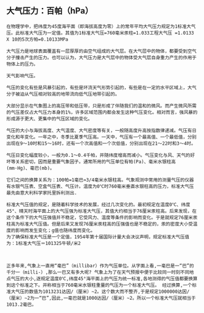 ## 大气压力：百帕（hPa）

    在物理学中，把纬度为45度海平面（即海拔高度为零）上的常年平均大气压力规定为1标准大气压。此标准大气压为一定值。其值为1标准大气压=760毫米汞柱=1.033工程大气压 =1.0133 X 10的5次方帕=0.10133MPa

    大气压力是地球表面覆盖有一层厚厚的由空气组成的大气层。在大气层中的物体，都要受到空气分子撞击产生的压力。也可以认为，大气压力是大气层中的物体受大气层自身重力产生的作用于物体上的压力。

    天气影响气压。

    气压的变化有些是风暴引起的，有些是环流天气形势引起的，有些是在一定的水平区域上，大气分子被迫从气压相对较高的地带流向低气压地带引起的。

    大部分显示在气象图上的高压带和低压带，只是形成了伴随我们的温和的微风。而产生微风所需的气压差仅占大气压力本身的1%，许多区域范围内都会发生这种气压变化。相对而言，强风暴的形成源于更大、更集中的气压区域的变化。

    气压的大小与海拔高度、大气温度、大气密度等有关，一般随高度升高按指数律递减。气压有日变化和年变化。一年之中，冬季比夏季气压高。一天中，气压有一个最高值、一个最低值，分别出现在9～10时和15～16时，还有一个次高值和一个次低值，分别出现在21～22时和3～4时。

    气压日变化幅度较小，一般为0.1～0.4千帕，并随纬度增高而减小。气压变化与风、天气的好坏等关系密切，因而是重要气象因子。通常所用的气压单位有帕(Pa)、毫米水银柱高(mm·Hg)、毫巴(mb)。

    它们之间的换算关系为：100帕=1毫巴≈3/4毫米水银柱高。气象观测中常用的测量气压的仪器有水银气压表、空盒气压表、气压计。温度为0℃时760毫米垂直水银柱高的压力，标准大气压最先由意大利科学家托里拆利测出.

    标准大气压值的规定，是随着科学技术的发展，经过几次变化的。最初规定在温度0℃、纬度45°、晴天时海平面上的大气压强为标准大气压，其值大约相当于76厘米汞柱高。后来发现，在这个条件下的大气压强值并不稳定，它受风力、温度等条件的影响而变化。于是就规定76厘米汞柱高为标准大气压值。但是后来又发现76厘米汞柱高的压强值也是不稳定的，汞的密度大小受温度的影响而发生变化；g值也随纬度而变化。
    为了确保标准大气压是一个定值，1954年第十届国际计量大会决议声明，规定标准大气压值为：1标准大气压＝101325牛顿/米2



    正多年来,气象上一直用“毫巴”（millibar）作为气压单位。从字面上看,一毫巴是一“巴”的千分一（milli-）,那么一巴又有多大呢? 气象上为了在天气预报中便于比较同一时刻不同地点气压的大小,逐规定温度0℃,纬度45°海平面上的气压为统一标准,各地测得的气压值都要换算到这个标准之下。并称相当于760毫米水银柱重量的气压为一个标准大气压。 经过换算,一个标准大气压的数值为1013231达因/（厘米）~2。这个数大而不整齐,于是规定1000000达因/（厘米）~2为一“巴”,因此,一毫巴就是1000达因/（厘米）~2。所以一个标准大气压就相当于1013.2毫巴。
